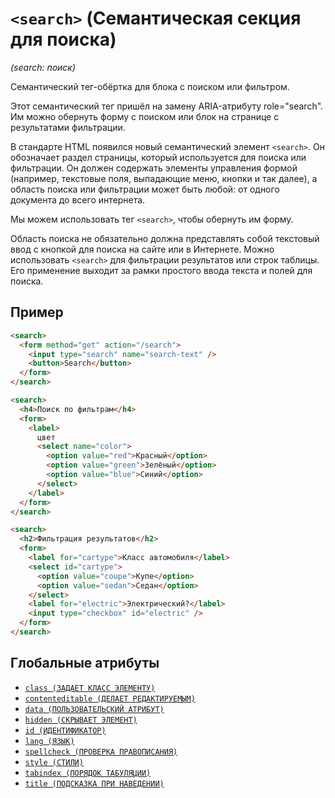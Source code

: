 # `<search>` (Семантическая секция для поиска)

_(search: поиск)_

Семантический тег-обёртка для блока с поиском или фильтром.

Этот семантический тег пришёл на замену ARIA-атрибуту role="search". Им можно обернуть форму с поиском или блок на странице с результатами фильтрации.

В стандарте HTML появился новый семантический элемент `<search>`. Он обозначает раздел страницы, который используется для поиска или фильтрации. Он должен содержать элементы управления формой (например, текстовые поля, выпадающие меню, кнопки и так далее), а область поиска или фильтрации может быть любой: от одного документа до всего интернета.

Мы можем использовать тег `<search>`, чтобы обернуть им форму.

Область поиска не обязательно должна представлять собой текстовый ввод с кнопкой для поиска на сайте или в Интернете. Можно использовать `<search>` для фильтрации результатов или строк таблицы. Его применение выходит за рамки простого ввода текста и полей для поиска.

## Пример

```html
<search>
  <form method="get" action="/search">
    <input type="search" name="search-text" />
    <button>Search</button>
  </form>
</search>
```

```html
<search>
  <h4>Поиск по фильтрам</h4>
  <form>
    <label>
      цвет
      <select name="color">
        <option value="red">Красный</option>
        <option value="green">Зелёный</option>
        <option value="blue">Синий</option>
      </select>
    </label>
  </form>
</search>
```

```html
<search>
  <h2>Фильтрация результатов</h2>
  <form>
    <label for="cartype">Класс автомобиля</label>
    <select id="cartype">
      <option value="coupe">Купе</option>
      <option value="sedan">Седан</option>
    </select>
    <label for="electric">Электрический?</label>
    <input type="checkbox" id="electric" />
  </form>
</search>
```

## Глобальные атрибуты

- [`class (ЗАДАЕТ КЛАСС ЭЛЕМЕНТУ)`](<../ATTRIBUTES GLOBAL/class (ЗАДАЕТ КЛАСС ЭЛЕМЕНТУ).md>)
- [`contenteditable (ДЕЛАЕТ РЕДАКТИРУЕМЫМ)`](<../ATTRIBUTES GLOBAL/contenteditable (ДЕЛАЕТ РЕДАКТИРУЕМЫМ).md>)
- [`data (ПОЛЬЗОВАТЕЛЬСКИЙ АТРИБУТ)`](<../ATTRIBUTES GLOBAL/data (ПОЛЬЗОВАТЕЛЬСКИЙ АТРИБУТ).md>)
- [`hidden (СКРЫВАЕТ ЭЛЕМЕНТ)`](<../ATTRIBUTES GLOBAL/hidden (СКРЫВАЕТ ЭЛЕМЕНТ).md>)
- [`id (ИДЕНТИФИКАТОР)`](<../ATTRIBUTES GLOBAL/id (ИДЕНТИФИКАТОР).md>)
- [`lang (ЯЗЫК)`](<../ATTRIBUTES GLOBAL/lang (ЯЗЫК).md>)
- [`spellcheck (ПРОВЕРКА ПРАВОПИСАНИЯ)`](<../ATTRIBUTES GLOBAL/spellcheck (ПРОВЕРКА ПРАВОПИСАНИЯ).md>)
- [`style (СТИЛИ)`](<../ATTRIBUTES GLOBAL/style (СТИЛИ).md>)
- [`tabindex (ПОРЯДОК ТАБУЛЯЦИИ)`](<../ATTRIBUTES GLOBAL/tabindex (ПОРЯДОК ТАБУЛЯЦИИ).md>)
- [`title (ПОДСКАЗКА ПРИ НАВЕДЕНИИ)`](<../ATTRIBUTES GLOBAL/title (ПОДСКАЗКА ПРИ НАВЕДЕНИИ).md>)

